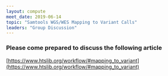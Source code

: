 ```yaml
---
layout: compute
meet_date: 2019-06-14
topic: "Samtools WGS/WES Mapping to Variant Calls"
leaders: "Group Discussion"
---
```


### Please come prepared to discuss the following article  

[https://www.htslib.org/workflow/#mapping_to_variant](https://www.htslib.org/workflow/#mapping_to_variant)
